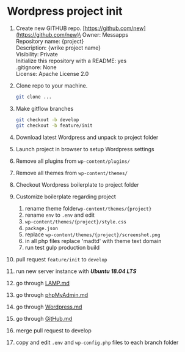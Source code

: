 # Wordpress project init

1. Create new GITHUB repo.
    [https://github.com/new](https://github.com/new)\
    Owner: Messapps\
    Repository name: {project}\
    Description: {wrike project name}\
    Visibility: Private\
    Initialize this repository with a README: yes\
    .gitignore: None\
    License: Apache License 2.0

2. Clone repo to your machine.
    ```bash
    git clone ...
    ```

3. Make gitflow branches
    ```bash
    git checkout -b develop
    git checkout -b feature/init
    ```

4. Download latest Wordpress and unpack to project folder
5. Launch project in browser to setup Wordpress settings
6. Remove all plugins from `wp-content/plugins/`
7. Remove all themes from `wp-content/themes/`
8. Checkout Wordpress boilerplate to project folder
9. Customize boilerplate regarding project
    1. rename theme folder`wp-content/themes/{project}`
    2. rename `env` to `.env` and edit
    3. `wp-content/themes/{project}/style.css`
    4. `package.json`
    5. replace `wp-content/themes/{project}/screenshot.png`
    6. in all php files replace 'madtd' with theme text domain
    7. run test gulp production build
10. pull request `feature/init` to `develop`
11. run new server instance with ***Ubuntu 18.04 LTS***
12. go through [LAMP.md](/server/Ubuntu%2018.04%20LTS/LAMP.md)
13. go through [phpMyAdmin.md](/server/Ubuntu%2018.04%20LTS/phpMyAdmin.md)
14. go through [Wordpress.md](/server/Ubuntu%2018.04%20LTS/Wordpress.md)
15. go through [GitHub.md](/server/Ubuntu%2018.04%20LTS/GitHub.md)
16. merge pull request to develop
17. copy and edit `.env` and `wp-config.php` files to each branch folder